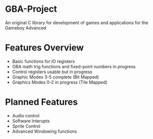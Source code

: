 # GBA-Project
An original C library for development of games and applications for the Gameboy Advanced
# Features Overview
- Basic functions for IO registers
- GBA math trig functions and fixed-point numbers in progress
- Control registers usable but in progress
- Graphic Modes 3-5 complete (Bit Mapped)
- Graphics Modes 0-2 in progress (Tile Mapped)
# Planned Features
- Audio control
- Software Interupts 
- Sprite Control
- Advanced Windowing functions
